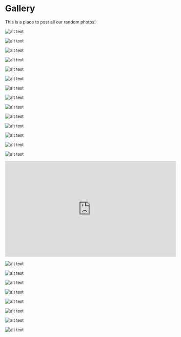 

# Gallery

This is a place to post all our random photos!

![alt text](gallery/22.JPG)

![alt text](gallery/15.JPG)

![alt text](gallery/16.JPG)

![alt text](gallery/18.JPG)

![alt text](gallery/19.JPG)

![alt text](gallery/1.png)

![alt text](gallery/10.png)

![alt text](gallery/7.png)

![alt text](gallery/8.png)

![alt text](gallery/20.jpg)

![alt text](gallery/17.JPG)

![alt text](gallery/21.jpg)

![alt text](gallery/9.png)

![alt text](gallery/14.png)

<div style="text-align: center;">
<iframe width="560" height="315" src="https://www.youtube-nocookie.com/embed/jFPGU56kXCg?si=VA6JRXzU9ff2VAcM" title="YouTube video player" frameborder="0" allow="accelerometer; autoplay; clipboard-write; encrypted-media; gyroscope; picture-in-picture; web-share" referrerpolicy="strict-origin-when-cross-origin" allowfullscreen></iframe>
</div>

![alt text](gallery/13.png)

![alt text](gallery/2.png)

![alt text](gallery/12.png)

![alt text](gallery/11.png)

![alt text](gallery/3.png)

![alt text](gallery/4.png)

![alt text](gallery/5.png)

![alt text](gallery/6.png)